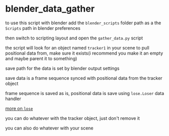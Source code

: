 # blender_data_gather

to use this script with blender add the `blender_scripts` folder path as a the `Scripts` path in blender preferences

then switch to scripting layout and open the `gather_data.py` script

the script will look for an object named `tracker1` in your scene to pull positional data from, make sure it exists(i recommend you make it an empty and maybe parent it to something)

save path for the data is set by blender output settings

save data is a frame sequence synced with positional data from the tracker object

frame sequence is saved as is, positional data is save using `lose.Loser` data handler

[more on `lose`](https://github.com/okawo80085/lose)

you can do whatever with the tracker object, just don't remove it

you can also do whatever with your scene